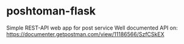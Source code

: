 # poshtoman-flask
Simple REST-API web app for post service
Well documented API on: https://documenter.getpostman.com/view/11186566/SzfCSkEX
